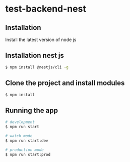 # test-backend-nest

## Installation

Install the latest version of node js

## Installation nest js
```bash
$ npm install @nestjs/cli -g
```

## Clone the project and install modules 
```bash
$ npm install
```

## Running the app

```bash
# development
$ npm run start

# watch mode
$ npm run start:dev

# production mode
$ npm run start:prod
